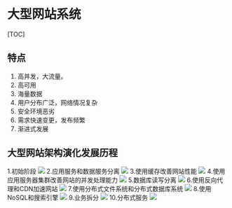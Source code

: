 # 大型网站系统

[TOC]

## 特点
1. 高并发，大流量。
2. 高可用
3. 海量数据
4. 用户分布广泛，网络情况复杂
5. 安全环境恶劣
6. 需求快速变更，发布频繁
7. 渐进式发展

## 大型网站架构演化发展历程
1.初始阶段 
![](../../Image/Web1.jpg)
2.应用服务和数据服务分离 
![](../../Image/Web2.jpg)
3.使用缓存改善网站性能 
![](../../Image/Web3.jpg)
4.使用应用服务器集群改善网站的并发处理能力 
![](../../Image/Web4.jpg)
5.数据库读写分离 
![](../../Image/Web5.jpg)
6.使用反向代理和CDN加速网站
![](../../Image/Web6.jpg)
7.使用分布式文件系统和分布式数据库系统
![](../../Image/Web7.jpg)
8.使用NoSQL和搜索引擎
![](../../Image/Web8.jpg)
9.业务拆分 
![](../../Image/Web9.jpg)
10.分布式服务
![](../../Image/Web10.jpg)